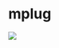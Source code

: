 # mplug
<img  src="https://wakatime.com/badge/user/0a5649b0-a9b2-4a0d-92e3-ce448da6778c/project/1dd43faf-e465-4be1-99ad-e823a86d2567.svg" />
